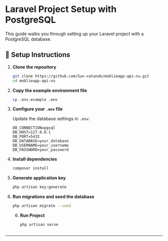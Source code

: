 

# Laravel Project Setup with PostgreSQL

This guide walks you through setting up your Laravel project with a PostgreSQL database.

## 🚀 Setup Instructions

1. **Clone the repository**

   ```bash
   git clone https://github.com/Sun-vatanak/moblieapp-api-nu.git
   cd moblieapp-api-nu
   ```

2. **Copy the example environment file**

   ```bash
   cp .env.example .env
   ```

3. **Configure your `.env` file**

   Update the database settings in `.env`:

   ```
   DB_CONNECTION=pgsql
   DB_HOST=127.0.0.1
   DB_PORT=5432
   DB_DATABASE=your_database
   DB_USERNAME=your_username
   DB_PASSWORD=your_password
   ```

4. **Install dependencies**

   ```bash
   composer install
   ```

5. **Generate application key**

   ```bash
   php artisan key:generate
   ```

6. **Run migrations and seed the database**

   ```bash
   php artisan migrate --seed
   ```
   6. **Run Project**

      ```
      php artisan serve
     ```

---


